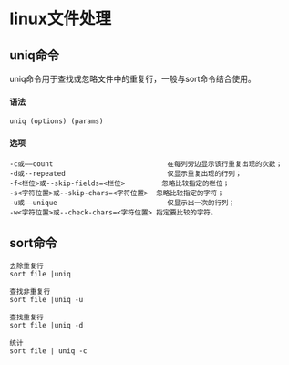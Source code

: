 # linux文件处理

## uniq命令

uniq命令用于查找或忽略文件中的重复行，一般与sort命令结合使用。

#### 语法

```shell
uniq (options) (params)
```

#### 选项

```shell
-c或——count                            在每列旁边显示该行重复出现的次数；
-d或--repeated                         仅显示重复出现的行列；
-f<栏位>或--skip-fields=<栏位>         忽略比较指定的栏位；
-s<字符位置>或--skip-chars=<字符位置>  忽略比较指定的字符；
-u或——unique                           仅显示出一次的行列；
-w<字符位置>或--check-chars=<字符位置> 指定要比较的字符。
```

## sort命令


```shell
去除重复行
sort file |uniq

查找非重复行
sort file |uniq -u

查找重复行
sort file |uniq -d

统计
sort file | uniq -c
```
